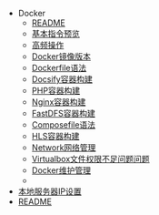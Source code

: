 * Docker
  * [README](/person/系统架构/Docker/)
  * [基本指令预览](/person/系统架构/Docker/基本指令预览)
  * [高频操作](/person/系统架构/Docker/高频操作)
  * [Docker镜像版本](/person/系统架构/Docker/Docker镜像版本)
  * [Dockerfile语法](/person/系统架构/Docker/Dockerfile语法)
  * [Docsify容器构建](/person/系统架构/Docker/Docsify容器构建)
  * [PHP容器构建](/person/系统架构/Docker/PHP容器构建)
  * [Nginx容器构建](/person/系统架构/Docker/Nginx容器构建)
  * [FastDFS容器构建](/person/系统架构/Docker/FastDFS容器构建)
  * [Composefile语法](/person/系统架构/Docker/Composefile语法)
  * [HLS容器构建](/person/系统架构/Docker/HLS容器构建.md)
  * [Network网络管理](/person/系统架构/Docker/Network网络管理.md)
  * [Virtualbox文件权限不足问题问题](/person/系统架构/Docker/Virtualbox文件权限不足问题问题)
  * [Docker维护管理](/person/系统架构/Docker/Docker维护管理)
  * 
* [本地服务器IP设置](/person/系统架构/Docker/本地服务器IP设置)
* [README](/person/)
